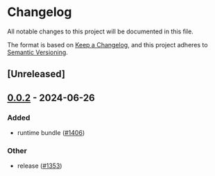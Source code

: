 # Changelog
All notable changes to this project will be documented in this file.

The format is based on [Keep a Changelog](https://keepachangelog.com/en/1.0.0/),
and this project adheres to [Semantic Versioning](https://semver.org/spec/v2.0.0.html).

## [Unreleased]

## [0.0.2](https://github.com/Maidang1/farm/compare/farmfe_testing-v0.0.1...farmfe_testing-v0.0.2) - 2024-06-26

### Added
- runtime bundle ([#1406](https://github.com/Maidang1/farm/pull/1406))

### Other
- release ([#1353](https://github.com/Maidang1/farm/pull/1353))
